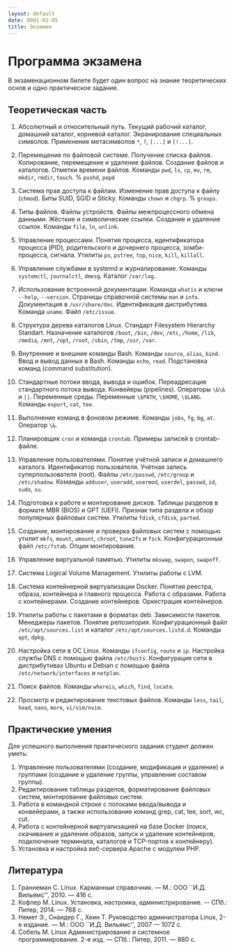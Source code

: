 ```yaml
---
layout: default
date: 0001-01-05
title: Экзамен
---
```

# Программа экзамена

В экзаменационном билете будет один вопрос на знание теоретических основ и одно практическое задание.

## Теоретическая часть

1. Абсолютный и относительный путь. Текущий рабочий каталог, домашний каталог, корневой каталог. Экранирование специальных символов. Применение метасимволов `*`, `?`, `[...]` и `[!...]`.

2. Перемещение по файловой системе. Получение списка файлов. Копирование, перемещение и удаление файлов. Создание файлов и каталогов. Отметки времени файлов. Команды `pwd`, `ls`, `cp`, `mv`, `rm`, `mkdir`, `rmdir`, `touch`.
% `pushd`, `popd`

3. Система прав доступа к файлам. Изменение прав доступа к файлу (`chmod`). Биты SUID, SGID и Sticky. Команды `chown` и `chgrp`. % `groups`.

4. Типы файлов. Файлы устройств. Файлы межпроцессного обмена данными. Жёсткие и символические ссылки. Создание и удаление ссылок. Команды `file`, `ln`, `unlink`.

5. Управление процессами. Понятия процесса, идентификатора процесса (PID), родительского и дочернего процесса, зомби-процесса, сигнала. Утилиты `ps`, `pstree`, `top`, `nice`, `kill`, `killall`.

6. Управление службами в systemd и журналирование. Команды `systemctl`, `journalctl`, `dmesg`. Каталог `/var/log`.

7. Использование встроенной документации. Команда `whatis` и ключи `--help`, `--version`. Страницы справочной системы `man` и `info`. Документация в `/usr/share/doc`. Идентификация дистрибутива. Команда `uname`. Файл `/etc/issue`.

8. Структура дерева каталогов Linux. Стандарт Filesystem Hierarchy Standart. Назначение каталогов `/boot`, `/bin`, `/dev`, `/etc`, `/home`, `/lib`, `/media`, `/mnt`, `/opt`, `/root`, `/sbin`, `/tmp`, `/usr`, `/var`.

9. Внутренние и внешние команды Bash. Команды `source`, `alias`, `bind`. Ввод и вывод данных в Bash. Команды `echo`, `read`. Подстановка команд (command substitution).

10. Стандартные потоки ввода, вывода и ошибок. Переадресация стандартного потока вывода. Конвейеры (pipelines). Операторы `\&\&` и `||`. Переменные среды. Переменные `\$PATH`, `\$HOME`, `\$LANG`. Команды `export`, `cat`, `tee`.

11. Выполнение команд в фоновом режиме. Команды `jobs`, `fg`, `bg`, `at`. Оператор `\&`.

12. Планировщик `cron` и команда `crontab`. Примеры записей в crontab-файле.

13. Управление пользователями. Понятие учётной записи и домашнего каталога. Идентификатор пользователя. Учётная запись суперпользователя (root). Файлы `/etc/passwd`, `/etc/group` и `/etc/shadow`. Команды `adduser`, `useradd`, `usermod`, `userdel`, `passwd`, `id`, `sudo`, `su`.

14. Подготовка к работе и монтирование дисков. Таблицы разделов в формате MBR (BIOS) и GPT (UEFI). Признак типа раздела и обзор популярных файловых систем. Утилиты `fdisk`, `cfdisk`, `parted`.

15. Создание, монтирование и проверка файловых систем с помощью утилит `mkfs`, `mount`, `umount`, `chroot`, `tune2fs` и `fsck`. Конфигурационныи файл `/etc/fstab`. Опции монтирования.

16. Управление виртуальной памятью. Утилиты `mkswap`, `swapon`, `swapoff`.

17. Система Logical Volume Management. Утилиты работы с LVM.

18. Система контейнерной виртуализации Docker. Понятия реестра, образа, контейнера и главного процесса. Работа с образами. Работа с контейнерами. Создание контейнеров. Оркестрация контейнеров.

19. Утилиты работы с пакетами в форматах deb. Зависимости пакетов. Менеджеры пакетов. Понятие репозитория. Конфигурационный файл `/etc/apt/sources.list` и каталог `/etc/apt/sources.listd.d`. Команды `apt`, `dpkg`.

20. Настройка сети в ОС Linux. Команды `ifconfig`, `route` и `ip`. Настройка службы DNS с помощью файла `/etc/hosts`. Конфигурация сети в дистрибутивах Ubuntu и Debian с помощью файла `/etc/network/interfaces` и `netplan`.

21. Поиск файлов. Команды `whereis`, `which`, `find`, `locate`.

22. Просмотр и редактирование текстовых файлов. Команды `less`, `tail`, `head`, `nano`, `more`, `vi/vim/nvim`.


## Практические умения

Для успешного выполнения практического задания студент должен уметь:

1. Управление пользователями (создание, модификация и удаление) и группами (создание и удаление группы, управление составом группы).
2. Редактирование таблицы разделов, форматирование файловых систем, монтирование файловых систем.
3. Работа в командной строке с потоками ввода/вывода и конвейерами, а также использование команд grep, cat, tee, sort, wc, cut.
4. Работа с контейнерной виртуализацией на базе Docker (поиск, скачивание и удаление образов, запуск и удаление контейнеров, подключение терминала, каталогов и TCP-портов к контейнеру).
5. Установка и настройка веб-сервера Apache с модулем PHP.


## Литература

1. Граннеман С. Linux. Карманныи справочник. — М.: ООО ``И.Д. Вильямс'', 2010. — 416 с.
2. Кофлер М. Linux. Установка, настроика, администрирование. -- СПб.: Питер, 2014. — 768 с.
3. Немет Э., Снаидер Г., Хеин Т. Руководство администратора Linux, 2-е издание. — М.: ООО ``И.Д. Вильямс'', 2007 — 1072 с.
4. Собель М. Linux Администрирование и системное программирование. 2-е изд. — СПб.: Питер, 2011. — 880 с.
